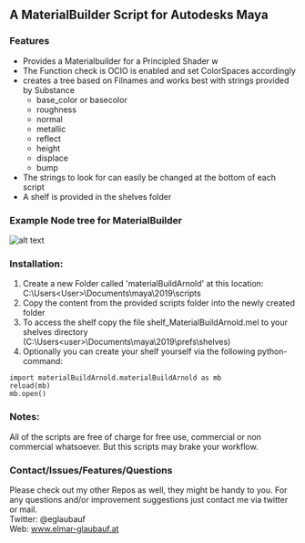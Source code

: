 
## A MaterialBuilder Script for Autodesks Maya 

### Features

- Provides a Materialbuilder for a Principled Shader w
- The Function check is OCIO is enabled and set ColorSpaces accordingly
- creates a tree based on Filnames and works best with strings provided by Substance
  - base_color or basecolor
  - roughness
  - normal
  - metallic
  - reflect
  - height
  - displace
  - bump
- The strings to look for can easily be changed at the bottom of each script
- A shelf is provided in the shelves folder 

###  Example Node tree for MaterialBuilder

![alt text](https://raw.githubusercontent.com/eglaubauf/Maya_materialBuildArnold/master/images/Tree.png "The Tree created by one of the Scripts")

### Installation:

1. Create a new Folder called 'materialBuildArnold' at this location: C:\Users\<User>\Documents\maya\2019\scripts 
2. Copy the content from the provided scripts folder into the newly created folder
3. To access the shelf copy the file  shelf_MaterialBuildArnold.mel to your shelves directory (C:\Users\<user>\Documents\maya\2019\prefs\shelves)
4. Optionally you can create your shelf yourself via the following python-command:

```
import materialBuildArnold.materialBuildArnold as mb
reload(mb)
mb.open()
```

### Notes:

All of the scripts are free of charge for free use, commercial or non commercial whatsoever. 
But this scripts may brake your workflow.

### Contact/Issues/Features/Questions

Please check out my other Repos as well, they might be handy to you. For any questions and/or improvement suggestions just contact me via twitter or mail.<br>
Twitter: @eglaubauf <br>
Web: www.elmar-glaubauf.at
